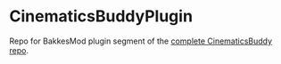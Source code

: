# CinematicsBuddyPlugin
Repo for BakkesMod plugin segment of the [complete CinematicsBuddy repo](https://github.com/CinderBlocc/CinematicsBuddy).
